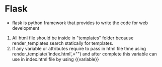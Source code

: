 # Flask
- flask is python framework that provides to write the code for web development

1. All html file should be inside in "templates" folder because render_templates search statically for templates.
2. If any variable or attributes require to pass in html file thne using render_template('index.html',<variable>="") and after complete this variable can use in index.html file by using {{variable}}
